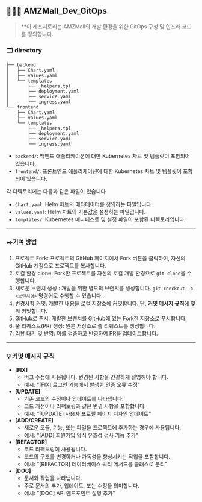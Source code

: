 
## 🧑🏻‍💻 AMZMall_Dev_GitOps  

> **이 레포지토리는 AMZMall의 개발 환경을 위한 GitOps 구성 및 인프라 코드를 정의합니다.  

### 🗂️ directory
```
├── backend
│   ├── Chart.yaml
│   ├── values.yaml
│   └── templates
│       ├── _helpers.tpl
│       ├── deployment.yaml
│       ├── service.yaml
│       └── ingress.yaml 
└── frontend
    ├── Chart.yaml
    ├── values.yaml
    └── templates
        ├── _helpers.tpl
        ├── deployment.yaml
        ├── service.yaml
        └── ingress.yaml
```
- `backend/`: 백엔드 애플리케이션에 대한 Kubernetes 차트 및 템플릿이 포함되어 있습니다.
- `frontend/`: 프론트엔드 애플리케이션에 대한 Kubernetes 차트 및 템플릿이 포함되어 있습니다.

각 디렉토리에는 다음과 같은 파일이 있습니다

- `Chart.yaml`: Helm 차트의 메타데이터를 정의하는 파일입니다.
- `values.yaml`: Helm 차트의 기본값을 설정하는 파일입니다.
- `templates/`: Kubernetes 매니페스트 및 설정 파일이 포함된 디렉토리입니다.

---
### ✒️기여 방법
1. 프로젝트 Fork: 프로젝트의 GitHub 페이지에서 Fork 버튼을 클릭하여, 자신의 GitHub 계정으로 프로젝트를 복사합니다.
2. 로컬 환경 clone: Fork한 프로젝트를 자신의 로컬 개발 환경으로 `git clone`을 수행합니다.
3. 새로운 브랜치 생성 : 개발을 위한 별도의 브랜치를 생성합니다. `git checkout -b <브랜치명>` 명령어로 수행할 수 있습니다.
4. 변경사항 커밋: 개발한 내용을 로컬 저장소에 커밋합니다. 단, **커밋 메시지 규칙**에 밎춰 커밋합니다.
5. GitHub로 푸시: 개발한 브랜치를 GitHub에 있는 Fork한 저장소로 푸시합니다.
6. 풀 리퀘스트(PR) 생성: 원본 저장소로 풀 리퀘스트를 생성합니다.
7. 리뷰 대기 및 반영: 이를 검증하고 반영하여 PR을 업데이트합니다.

---
### 💡 커밋 메시지 규칙
- **[FIX]**
  - 버그 수정에 사용됩니다. 변경된 사항을 간결하게 설명해야 합니다.
  - 예시: "[FIX] 로그인 기능에서 발생한 인증 오류 수정"
- **[UPDATE]**
  - 기존 코드의 수정이나 업데이트를 나타냅니다.
  - 코드 개선이나 리팩토링과 같은 변경 사항을 포함합니다.
  - 예시: "[UPDATE] 사용자 프로필 페이지 디자인 업데이트"
- **[ADD/CREATE]**
  - 새로운 모듈, 기능, 또는 파일을 프로젝트에 추가하는 경우에 사용됩니다.
  - 예시: "[ADD] 회원가입 양식 유효성 검사 기능 추가"
- **[REFACTOR]**
  - 코드 리팩토링에 사용됩니다.
  - 코드의 구조를 변경하거나 가독성을 향상시키는 작업을 포함합니다.
  - 예시: "[REFACTOR] 데이터베이스 쿼리 메서드를 클래스로 분리"
- **[DOC]**
  - 문서화 작업을 나타냅니다.
  - 주로 문서의 추가, 업데이트, 또는 수정을 의미합니다.
  - 예시: "[DOC] API 엔드포인트 설명 추가"

